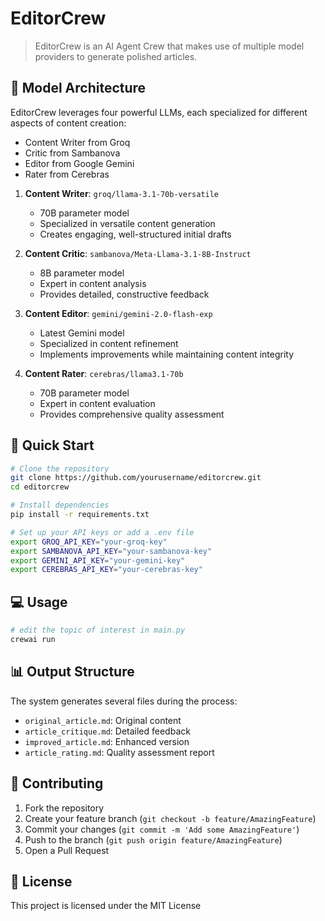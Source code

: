 # EditorCrew
> EditorCrew is an AI Agent Crew that makes use of multiple model providers to generate polished articles.

## 🤖 Model Architecture

EditorCrew leverages four powerful LLMs, each specialized for different aspects of content creation:

- Content Writer from Groq  
- Critic from Sambanova  
- Editor from Google Gemini  
- Rater from Cerebras


1. **Content Writer**: `groq/llama-3.1-70b-versatile`
   - 70B parameter model
   - Specialized in versatile content generation
   - Creates engaging, well-structured initial drafts

2. **Content Critic**: `sambanova/Meta-Llama-3.1-8B-Instruct`
   - 8B parameter model
   - Expert in content analysis
   - Provides detailed, constructive feedback

3. **Content Editor**: `gemini/gemini-2.0-flash-exp`
   - Latest Gemini model
   - Specialized in content refinement
   - Implements improvements while maintaining content integrity

4. **Content Rater**: `cerebras/llama3.1-70b`
   - 70B parameter model
   - Expert in content evaluation
   - Provides comprehensive quality assessment

## 🚀 Quick Start

```bash
# Clone the repository
git clone https://github.com/yourusername/editorcrew.git
cd editorcrew

# Install dependencies
pip install -r requirements.txt

# Set up your API keys or add a .env file
export GROQ_API_KEY="your-groq-key"
export SAMBANOVA_API_KEY="your-sambanova-key"
export GEMINI_API_KEY="your-gemini-key"
export CEREBRAS_API_KEY="your-cerebras-key"
```

## 💻 Usage

```python
# edit the topic of interest in main.py
crewai run
```

## 📊 Output Structure

The system generates several files during the process:
- `original_article.md`: Original content
- `article_critique.md`: Detailed feedback
- `improved_article.md`: Enhanced version
- `article_rating.md`: Quality assessment report

## 🤝 Contributing

1. Fork the repository
2. Create your feature branch (`git checkout -b feature/AmazingFeature`)
3. Commit your changes (`git commit -m 'Add some AmazingFeature'`)
4. Push to the branch (`git push origin feature/AmazingFeature`)
5. Open a Pull Request

## 📝 License

This project is licensed under the MIT License